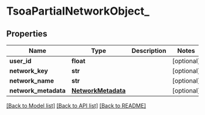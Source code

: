 # TsoaPartialNetworkObject_

## Properties
Name | Type | Description | Notes
------------ | ------------- | ------------- | -------------
**user_id** | **float** |  | [optional] 
**network_key** | **str** |  | [optional] 
**network_name** | **str** |  | [optional] 
**network_metadata** | [**NetworkMetadata**](NetworkMetadata.md) |  | [optional] 

[[Back to Model list]](../README.md#documentation-for-models) [[Back to API list]](../README.md#documentation-for-api-endpoints) [[Back to README]](../README.md)

